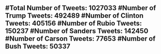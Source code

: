 #Total Number of Tweets: 1027033 
#Number of Trump Tweets: 492489
#Number of Clinton Tweets: 405156
#Number of Rubio Tweets: 150237
#Number of Sanders Tweets: 142450
#Number of Carson Tweets: 77653
#Number of Bush Tweets: 50337
---
